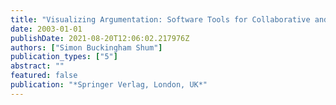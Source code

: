 ```yaml
---
title: "Visualizing Argumentation: Software Tools for Collaborative and Educational Sense-Making, Chapter the Roots of Computer Supported Argument Visualization"
date: 2003-01-01
publishDate: 2021-08-20T12:06:02.217976Z
authors: ["Simon Buckingham Shum"]
publication_types: ["5"]
abstract: ""
featured: false
publication: "*Springer Verlag, London, UK*"
---
```



